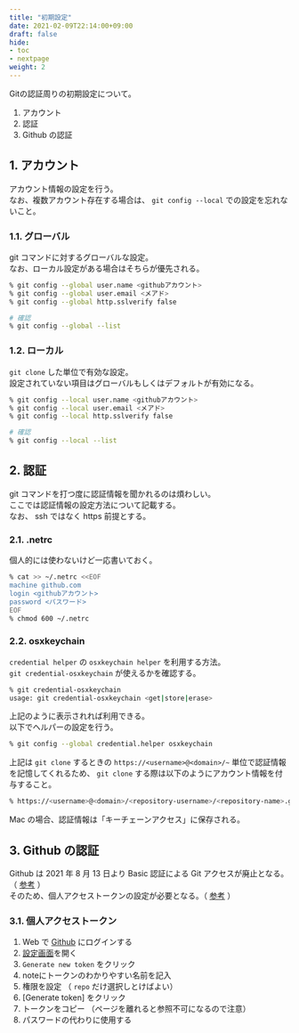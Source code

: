 ```yaml
---
title: "初期設定"
date: 2021-02-09T22:14:00+09:00
draft: false
hide:
- toc
- nextpage
weight: 2
---
```


Gitの認証周りの初期設定について。

1. アカウント
2. 認証
3. Github の認証

<!--more-->

## 1. アカウント

アカウント情報の設定を行う。  
なお、複数アカウント存在する場合は、 `git config --local` での設定を忘れないこと。

### 1.1. グローバル

git コマンドに対するグローバルな設定。  
なお、ローカル設定がある場合はそちらが優先される。

```zsh
% git config --global user.name <githubアカウント>
% git config --global user.email <メアド>
% git config --global http.sslverify false

# 確認
% git config --global --list
```

### 1.2. ローカル

`git clone` した単位で有効な設定。  
設定されていない項目はグローバルもしくはデフォルトが有効になる。

```zsh
% git config --local user.name <githubアカウント>
% git config --local user.email <メアド>
% git config --local http.sslverify false

# 確認
% git config --local --list
```

## 2. 認証

git コマンドを打つ度に認証情報を聞かれるのは煩わしい。  
ここでは認証情報の設定方法について記載する。  
なお、 ssh ではなく https 前提とする。

### 2.1. .netrc

個人的には使わないけど一応書いておく。

```zsh
% cat >> ~/.netrc <<EOF
machine github.com
login <githubアカウント>
password <パスワード>
EOF
% chmod 600 ~/.netrc
```

### 2.2. osxkeychain

`credential helper` の `osxkeychain helper` を利用する方法。  
`git credential-osxkeychain` が使えるかを確認する。

```zsh
% git credential-osxkeychain
usage: git credential-osxkeychain <get|store|erase>
```

上記のように表示されれば利用できる。  
以下でヘルパーの設定を行う。

```zsh
% git config --global credential.helper osxkeychain
```

上記は `git clone` するときの `https://<username>@<domain>/~` 単位で認証情報を記憶してくれるため、 `git clone` する際は以下のようにアカウント情報を付与すること。

```zsh
% https://<username>@<domain>/<repository-username>/<repository-name>.git
```

Mac の場合、認証情報は「キーチェーンアクセス」に保存される。

## 3. Github の認証

Github は 2021 年 8 月 13 日より Basic 認証による Git アクセスが廃止となる。（ [参考](https://github.blog/2020-12-15-token-authentication-requirements-for-git-operations/) ）  
そのため、個人アクセストークンの設定が必要となる。（ [参考](https://github.blog/2020-12-15-token-authentication-requirements-for-git-operations/) ）

### 3.1. 個人アクセストークン

1. Web で [Github](https://github.com) にログインする
2. [設定画面](https://github.com/settings/tokens)を開く
3. `Generate new token` をクリック
4. noteにトークンのわかりやすい名前を記入
5. 権限を設定 （ `repo` だけ選択しとけばよい）
6. [Generate token] をクリック
7. トークンをコピー （ページを離れると参照不可になるので注意）
8. パスワードの代わりに使用する